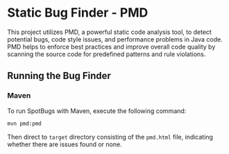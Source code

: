 # Static Bug Finder - PMD

This project utilizes PMD, a powerful static code analysis tool, to detect potential bugs, code style issues, and performance problems in Java code. PMD helps to enforce best practices and improve overall code quality by scanning the source code for predefined patterns and rule violations.

## Running the Bug Finder

### Maven
To run SpotBugs with Maven, execute the following command:

```bash
mvn pmd:pmd
```

Then direct to `target` directory consisting of the `pmd.html` file, indicating whether there are issues found or none.
